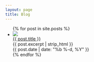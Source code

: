 ```yaml
---
layout: page
title: Blog
---
```

<div class="blog-list">
  <ul>
    {% for post in site.posts %}
      <li>
        <img src="{{ post.featured-image }}">
        <div class="meta">
          <a href="{{ post.url }}"><div id="title">{{ post.title }}</div></a>
          <div>{{ post.excerpt | strip_html }}</div>
          <div id="date">{{ post.date | date: "%b %-d, %Y" }}</div>
        </div>
      </li>
    {% endfor %}
  </ul>
</div>